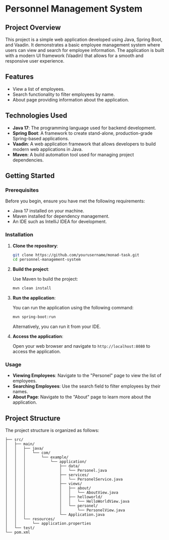 # Personnel Management System

## Project Overview

This project is a simple web application developed using Java, Spring Boot, and Vaadin. It demonstrates a basic employee management system where users can view and search for employee information. The application is built with a modern UI framework (Vaadin) that allows for a smooth and responsive user experience.

## Features

- View a list of employees.
- Search functionality to filter employees by name.
- About page providing information about the application.

## Technologies Used

- **Java 17**: The programming language used for backend development.
- **Spring Boot**: A framework to create stand-alone, production-grade Spring-based applications.
- **Vaadin**: A web application framework that allows developers to build modern web applications in Java.
- **Maven**: A build automation tool used for managing project dependencies.

## Getting Started

### Prerequisites

Before you begin, ensure you have met the following requirements:

- Java 17 installed on your machine.
- Maven installed for dependency management.
- An IDE such as IntelliJ IDEA for development.

### Installation

1. **Clone the repository**:

   ```bash
   git clone https://github.com/yourusername/monad-task.git
   cd personnel-management-system
   ```

2. **Build the project**:

   Use Maven to build the project:

   ```bash
   mvn clean install
   ```

3. **Run the application**:

   You can run the application using the following command:

   ```bash
   mvn spring-boot:run
   ```

   Alternatively, you can run it from your IDE.

4. **Access the application**:

   Open your web browser and navigate to `http://localhost:8080` to access the application.

### Usage

- **Viewing Employees**: Navigate to the "Personel" page to view the list of employees.
- **Searching Employees**: Use the search field to filter employees by their names.
- **About Page**: Navigate to the "About" page to learn more about the application.

## Project Structure

The project structure is organized as follows:

```
├── src/
│   ├── main/
│   │   ├── java/
│   │   │   └── com/
│   │   │       └── example/
│   │   │           └── application/
│   │   │               ├── data/
│   │   │               │   └── Personel.java
│   │   │               ├── services/
│   │   │               │   └── PersonelService.java
│   │   │               ├── views/
│   │   │               │   ├── about/
│   │   │               │   │   └── AboutView.java
│   │   │               │   ├── helloworld/
│   │   │               │   │   └── HelloWorldView.java
│   │   │               │   └── personel/
│   │   │               │       └── PersonelView.java
│   │   │               └── Application.java
│   │   └── resources/
│   │       └── application.properties
│   └── test/
└── pom.xml
```
